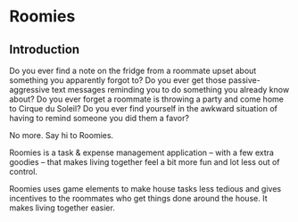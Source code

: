 # Roomies

## Introduction

Do you ever find a note on the fridge from a roommate upset about something you apparently forgot to? Do you ever get those passive-aggressive text messages reminding you to do something you already know about? Do you ever forget a roommate is throwing a party and come home to Cirque du Soleil? Do you ever find yourself in the awkward situation of having to remind someone you did them a favor?

No more. Say hi to Roomies.

Roomies is a task & expense management application – with a few extra goodies – that makes living together feel a bit more fun and lot less out of control.

Roomies uses game elements to make house tasks less tedious and gives incentives to the roommates who get things done around the house. It makes living together easier.
